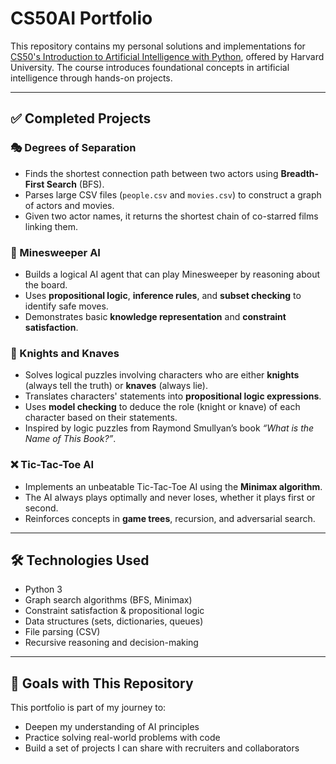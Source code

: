 # CS50AI Portfolio

This repository contains my personal solutions and implementations for [CS50's Introduction to Artificial Intelligence with Python](https://cs50.harvard.edu/ai/2020/), offered by Harvard University. The course introduces foundational concepts in artificial intelligence through hands-on projects.

---

## ✅ Completed Projects

### 🎭 Degrees of Separation
- Finds the shortest connection path between two actors using **Breadth-First Search** (BFS).
- Parses large CSV files (`people.csv` and `movies.csv`) to construct a graph of actors and movies.
- Given two actor names, it returns the shortest chain of co-starred films linking them.

### 🧠 Minesweeper AI
- Builds a logical AI agent that can play Minesweeper by reasoning about the board.
- Uses **propositional logic**, **inference rules**, and **subset checking** to identify safe moves.
- Demonstrates basic **knowledge representation** and **constraint satisfaction**.

### 🧩 Knights and Knaves
- Solves logical puzzles involving characters who are either **knights** (always tell the truth) or **knaves** (always lie).
- Translates characters' statements into **propositional logic expressions**.
- Uses **model checking** to deduce the role (knight or knave) of each character based on their statements.
- Inspired by logic puzzles from Raymond Smullyan’s book *“What is the Name of This Book?”*.

### ❌ Tic-Tac-Toe AI
- Implements an unbeatable Tic-Tac-Toe AI using the **Minimax algorithm**.
- The AI always plays optimally and never loses, whether it plays first or second.
- Reinforces concepts in **game trees**, recursion, and adversarial search.

---

## 🛠 Technologies Used
- Python 3
- Graph search algorithms (BFS, Minimax)
- Constraint satisfaction & propositional logic
- Data structures (sets, dictionaries, queues)
- File parsing (CSV)
- Recursive reasoning and decision-making

---

## 🌱 Goals with This Repository
This portfolio is part of my journey to:
- Deepen my understanding of AI principles
- Practice solving real-world problems with code
- Build a set of projects I can share with recruiters and collaborators
